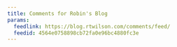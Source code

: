 ```yaml
---
title: Comments for Robin's Blog
params:
  feedlink: https://blog.rtwilson.com/comments/feed/
  feedid: 4564e0758898cb72fa0e96bc4880fc3e
---
```


